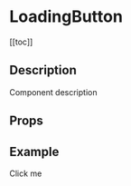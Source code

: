 <script setup>
import { ref } from 'vue';
import component from './index.vue'

const isLoading = ref(false);

const onClick = () => {
  isLoading.value = true
  setTimeout(() => {
    isLoading.value = false
  }, 2000)
}
</script>

# LoadingButton

[[toc]]

## Description

Component description

## Props

<props-parser :props="component.props" />

## Example

<code-example>
<dsp-loading-button :is-loading="isLoading" @click="onClick">Click me</dsp-loading-button>
<template v-slot:html>

```html
<dsp-loading-button :is-loading="isLoading" @click="onClick">Click me</dsp-loading-button>
```

</template>

<template v-slot:js>

```js
const isLoading = ref(false);

const onClick = () => {
  isLoading.value = true
  setTimeout(() => {
    isLoading.value = false
  }, 2000)
}
```

</template>
</code-example>
